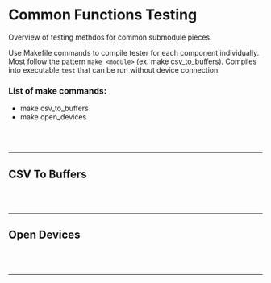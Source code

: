 
# Common Functions Testing

Overview of testing methdos for common submodule pieces.

Use Makefile commands to compile tester for each component individually. Most follow the pattern ```make <module>```
(ex. make csv_to_buffers). Compiles into executable ```test``` that can be run without device connection.

### List of make commands:

- make csv_to_buffers
- make open_devices

</br>
</br>

---

## CSV To Buffers

</br>
</br>

---

## Open Devices

</br>
</br>

---
